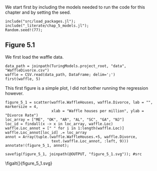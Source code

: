 <!--This file was generated, do not modify it.-->
We start first by including the models needed to run the code for this chapter
and by setting the seed.

```julia:ex1
include("src/load_packages.jl");
include("_literate/chap_5_models.jl");
Random.seed!(77);
```

## Figure 5.1

We first load the waffle data.

```julia:ex2
data_path = joinpath(TuringModels.project_root, "data", "WaffleDivorce.csv")
waffle = CSV.read(data_path, DataFrame; delim=';')
first(waffle, 5)
```

This first figure is a simple plot, I did not bother running the regression
however.

```julia:ex3
figure_5_1 = scatter(waffle.WaffleHouses, waffle.Divorce, lab = "", markersize = 4,
                     xlab = "Waffle houses per million", ylab = "Divorce Rate")
loc_array = ["ME", "OK", "AR", "AL", "SC", "GA", "NJ"]
loc_id = findall(x -> x in loc_array, waffle.Loc)
waffle.Loc_annot = [" " for i in 1:length(waffle.Loc)]
waffle.Loc_annot[loc_id] .= loc_array
annot = Array(tuple.(waffle.WaffleHouses.+5, waffle.Divorce,
                     text.(waffle.Loc_annot, :left, 9)))
annotate!(figure_5_1, annot);

savefig(figure_5_1, joinpath(@OUTPUT, "figure_5_1.svg")); #src
```

\figalt{}{figure_5_1.svg}


